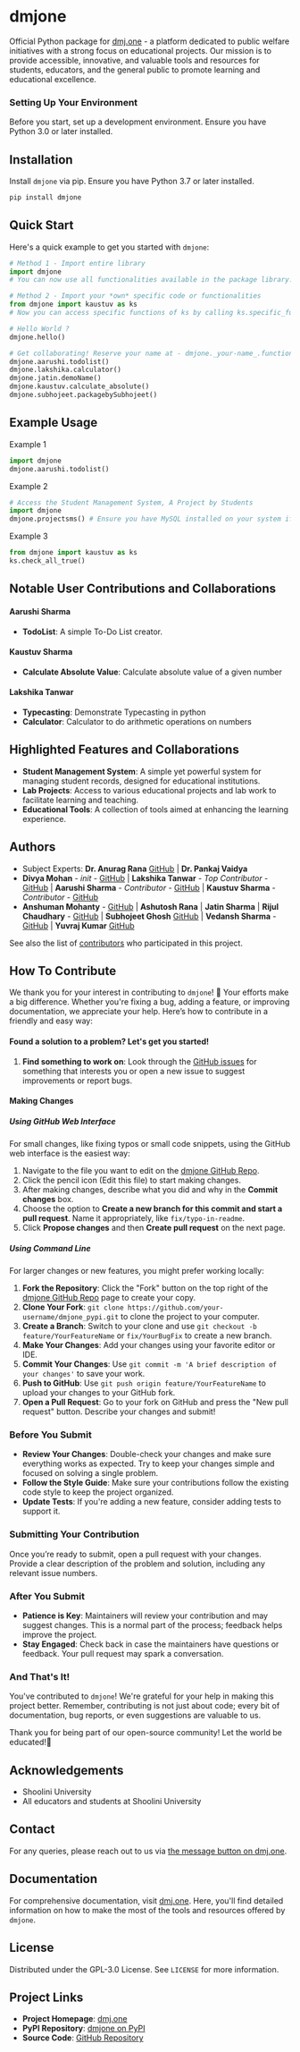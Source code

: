 # dmjone

Official Python package for [dmj.one](https://dmj.one) - a platform dedicated to public welfare initiatives with a strong focus on educational projects. Our mission is to provide accessible, innovative, and valuable tools and resources for students, educators, and the general public to promote learning and educational excellence.

### Setting Up Your Environment
Before you start, set up a development environment. Ensure you have Python 3.0 or later installed.

## Installation
Install `dmjone` via pip. Ensure you have Python 3.7 or later installed.

```bash
pip install dmjone
```

## Quick Start
Here's a quick example to get you started with `dmjone`:

```python
# Method 1 - Import entire library 
import dmjone
# You can now use all functionalities available in the package library.

# Method 2 - Import your *own* specific code or functionalities
from dmjone import kaustuv as ks
# Now you can access specific functions of ks by calling ks.specific_function_name()

# Hello World ?
dmjone.hello()

# Get collaborating! Reserve your name at - dmjone._your-name_.function()
dmjone.aarushi.todolist()
dmjone.lakshika.calculator()
dmjone.jatin.demoName()
dmjone.kaustuv.calculate_absolute()
dmjone.subhojeet.packagebySubhojeet()
```

## Example Usage
Example 1
```python
import dmjone
dmjone.aarushi.todolist()
```
Example 2
```python
# Access the Student Management System, A Project by Students
import dmjone
dmjone.projectsms() # Ensure you have MySQL installed on your system if you are running it locally.
```
Example 3
```python
from dmjone import kaustuv as ks
ks.check_all_true()
```

## Notable User Contributions and Collaborations
#### Aarushi Sharma
- **TodoList**: A simple To-Do List creator.
#### Kaustuv Sharma
- **Calculate Absolute Value**: Calculate absolute value of a given number
#### Lakshika Tanwar
- **Typecasting**: Demonstrate Typecasting in python
- **Calculator**: Calculator to do arithmetic operations on numbers

## Highlighted Features and Collaborations
- **Student Management System**: A simple yet powerful system for managing student records, designed for educational institutions.
- **Lab Projects**: Access to various educational projects and lab work to facilitate learning and teaching.
- **Educational Tools**: A collection of tools aimed at enhancing the learning experience.

## Authors
- Subject Experts: **Dr. Anurag Rana** [GitHub](https://github.com/AI-ARana) | **Dr. Pankaj Vaidya**
- **Divya Mohan** - _init_ - [GitHub](https://github.com/divyamohan1993) |  **Lakshika Tanwar** - *Top Contributor* - [GitHub](https://github.com/LakshikaTanwar) | **Aarushi Sharma** - *Contributor* - [GitHub](https://github.com/letscodeitup) | **Kaustuv Sharma** - *Contributor* - [GitHub](https://github.com/kaustuvsharma)
- **Anshuman Mohanty** - [GitHub](https://github.com/anshumanmohanty00) | **Ashutosh Rana** | **Jatin Sharma** | **Rijul Chaudhary** - [GitHub](https://github.com/Rijul777) | **Subhojeet Ghosh** [GitHub](https://github.com/subhojeetghosh123) | **Vedansh Sharma** - [GitHub](https://github.com/Elysian-Reverie) | **Yuvraj Kumar** [GitHub](https://github.com/YuvRaj-Kumar-95)

See also the list of [contributors](https://github.com/dmjone/dmjone_pypi/contributors) who participated in this project.

## How To Contribute

We thank you for your interest in contributing to `dmjone`! 🎉 Your efforts make a big difference. Whether you're fixing a bug, adding a feature, or improving documentation, we appreciate your help. Here’s how to contribute in a friendly and easy way:

#### Found a solution to a problem? Let's get you started!

1. **Find something to work on**: Look through the [GitHub issues](https://github.com/dmjone/dmjone_pypi/issues) for something that interests you or open a new issue to suggest improvements or report bugs.

#### Making Changes

##### Using GitHub Web Interface
For small changes, like fixing typos or small code snippets, using the GitHub web interface is the easiest way:

1. Navigate to the file you want to edit on the [dmjone GitHub Repo](https://github.com/dmjone/dmjone_pypi).
2. Click the pencil icon (Edit this file) to start making changes.
3. After making changes, describe what you did and why in the **Commit changes** box.
4. Choose the option to **Create a new branch for this commit and start a pull request**. Name it appropriately, like `fix/typo-in-readme`.
5. Click **Propose changes** and then **Create pull request** on the next page.

##### Using Command Line
For larger changes or new features, you might prefer working locally:

1. **Fork the Repository**: Click the "Fork" button on the top right of the [dmjone GitHub Repo](https://github.com/dmjone/dmjone_pypi) page to create your copy.
2. **Clone Your Fork**: `git clone https://github.com/your-username/dmjone_pypi.git` to clone the project to your computer.
3. **Create a Branch**: Switch to your clone and use `git checkout -b feature/YourFeatureName` or `fix/YourBugFix` to create a new branch.
4. **Make Your Changes**: Add your changes using your favorite editor or IDE.
5. **Commit Your Changes**: Use `git commit -m 'A brief description of your changes'` to save your work.
6. **Push to GitHub**: Use `git push origin feature/YourFeatureName` to upload your changes to your GitHub fork.
7. **Open a Pull Request**: Go to your fork on GitHub and press the "New pull request" button. Describe your changes and submit!

### Before You Submit

- **Review Your Changes**: Double-check your changes and make sure everything works as expected. Try to keep your changes simple and focused on solving a single problem.
- **Follow the Style Guide**: Make sure your contributions follow the existing code style to keep the project organized.
- **Update Tests**: If you're adding a new feature, consider adding tests to support it.

### Submitting Your Contribution

Once you’re ready to submit, open a pull request with your changes. Provide a clear description of the problem and solution, including any relevant issue numbers.

### After You Submit

- **Patience is Key**: Maintainers will review your contribution and may suggest changes. This is a normal part of the process; feedback helps improve the project.
- **Stay Engaged**: Check back in case the maintainers have questions or feedback. Your pull request may spark a conversation.

### And That's It!

You've contributed to `dmjone`! We're grateful for your help in making this project better. Remember, contributing is not just about code; every bit of documentation, bug reports, or even suggestions are valuable to us.

Thank you for being part of our open-source community! Let the world be educated!🌟

## Acknowledgements
- Shoolini University
- All educators and students at Shoolini University

## Contact
For any queries, please reach out to us via [the message button on dmj.one](https://dmj.one/).

## Documentation
<!-- For comprehensive documentation, visit [dmj.one/docs](https://dmj.one/docs). Here, you'll find detailed information on how to make the most of the tools and resources offered by `dmjone`. -->
For comprehensive documentation, visit [dmj.one](https://dmj.one). Here, you'll find detailed information on how to make the most of the tools and resources offered by `dmjone`.

## License
Distributed under the GPL-3.0 License. See `LICENSE` for more information.

## Project Links

- **Project Homepage**: [dmj.one](https://dmj.one)
- **PyPI Repository**: [dmjone on PyPI](https://pypi.org/project/dmjone/)
- **Source Code**: [GitHub Repository](https://github.com/dmjone/dmjone_pypi)

